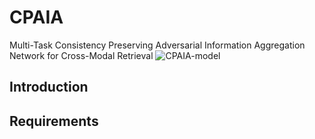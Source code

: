 # CPAIA
Multi-Task Consistency Preserving Adversarial Information Aggregation Network for Cross-Modal Retrieval
![CPAIA-model](http://cdn.ziuch.cn/cross-modal-retrieval/CPAIA/CPAIA-model-2.2.png)

## Introduction

## Requirements
